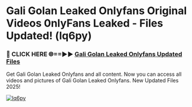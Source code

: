 # Gali Golan Leaked Onlyfans Original Videos 0nlyFans Leaked - Files Updated! (lq6py)

<h3>🔴 CLICK HERE 🌐==►► <a href="https://tinyurl.com/2wckxsce" rel="nofollow">Gali Golan Leaked Onlyfans Updated Files</a></h3>

Get Gali Golan Leaked Onlyfans and all content. Now you can access all videos and pictures of Gali Golan Leaked Onlyfans. New Updated Files 2025!

[![lq6py](https://i.imgur.com/AFduVYN.gif)](https://tinyurl.com/2wckxsce)
